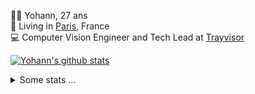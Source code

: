 <p>
  👨🏻 <bold>Yohann</bold>, 27 ans<br/>
  💼 Living in <a href="https://www.google.com/maps?q=paris">Paris</a>, France<br/>
  💻 Computer Vision Engineer and Tech Lead at <a href="https://trayvisor.com/">Trayvisor</a><br/>
</p>

<a href="https://github.com/anuraghazra/github-readme-stats"><img align="center" src="https://github-readme-stats-go94hl40s-yohann84l.vercel.app//api?username=yohann84L&show_icons=true&include_all_commits=true" alt="Yohann's github stats" /> </a>


<details>
  <summary>Some stats ...</summary><br/>
  

<!--START_SECTION:waka-->
![Code Time](http://img.shields.io/badge/Code%20Time-309%20hrs%2041%20mins-blue)

![Profile Views](http://img.shields.io/badge/Profile%20Views-0-blue)

**🐱 My GitHub Data** 

> 🏆 1,589 Contributions in the Year 2022
 > 
> 📦 440.5 kB Used in GitHub's Storage 
 > 
> 🚫 Not Opted to Hire
 > 
> 📜 24 Public Repositories 
 > 
> 🔑 21 Private Repositories  
 > 
**I'm an Early 🐤** 

```text
🌞 Morning    291 commits    ████████░░░░░░░░░░░░░░░░░   33.07% 
🌆 Daytime    490 commits    ██████████████░░░░░░░░░░░   55.68% 
🌃 Evening    97 commits     ██░░░░░░░░░░░░░░░░░░░░░░░   11.02% 
🌙 Night      2 commits      ░░░░░░░░░░░░░░░░░░░░░░░░░   0.23%

```
📅 **I'm Most Productive on Tuesday** 

```text
Monday       128 commits    ███░░░░░░░░░░░░░░░░░░░░░░   14.55% 
Tuesday      202 commits    █████░░░░░░░░░░░░░░░░░░░░   22.95% 
Wednesday    174 commits    █████░░░░░░░░░░░░░░░░░░░░   19.77% 
Thursday     174 commits    █████░░░░░░░░░░░░░░░░░░░░   19.77% 
Friday       189 commits    █████░░░░░░░░░░░░░░░░░░░░   21.48% 
Saturday     13 commits     ░░░░░░░░░░░░░░░░░░░░░░░░░   1.48% 
Sunday       0 commits      ░░░░░░░░░░░░░░░░░░░░░░░░░   0.0%

```


📊 **This Week I Spent My Time On** 

```text
⌚︎ Time Zone: Europe/Paris

💬 Programming Languages: 
JavaScript               10 hrs 20 mins      ███████████████░░░░░░░░░░   61.81% 
Python                   4 hrs 23 mins       ██████░░░░░░░░░░░░░░░░░░░   26.29% 
HTTP Request             38 mins             █░░░░░░░░░░░░░░░░░░░░░░░░   3.85% 
TypeScript               19 mins             ░░░░░░░░░░░░░░░░░░░░░░░░░   1.98% 
SQL                      16 mins             ░░░░░░░░░░░░░░░░░░░░░░░░░   1.65%

🔥 Editors: 
WebStorm                 11 hrs 2 mins       ████████████████░░░░░░░░░   65.96% 
PyCharm                  5 hrs 38 mins       ████████░░░░░░░░░░░░░░░░░   33.7% 
VS Code                  3 mins              ░░░░░░░░░░░░░░░░░░░░░░░░░   0.33%

💻 Operating System: 
Mac                      16 hrs 44 mins      █████████████████████████   100.0%

```

**I Mostly Code in Python** 

```text
Python                   18 repos            ██████████████░░░░░░░░░░░   56.25% 
Java                     6 repos             ████░░░░░░░░░░░░░░░░░░░░░   18.75% 
JavaScript               2 repos             █░░░░░░░░░░░░░░░░░░░░░░░░   6.25% 
R                        2 repos             █░░░░░░░░░░░░░░░░░░░░░░░░   6.25% 
HTML                     1 repo              ░░░░░░░░░░░░░░░░░░░░░░░░░   3.12%

```



 Last Updated on 16/12/2022 01:35:05 UTC
<!--END_SECTION:waka-->
